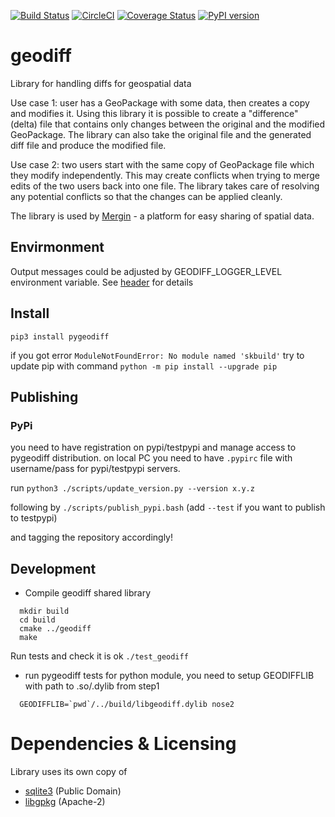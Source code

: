 [![Build Status](https://travis-ci.org/lutraconsulting/geodiff.svg?branch=master)](https://travis-ci.org/lutraconsulting/geodiff)
[![CircleCI](https://circleci.com/gh/lutraconsulting/geodiff.svg?style=svg)](https://circleci.com/gh/lutraconsulting/geodiff)
[![Coverage Status](https://img.shields.io/coveralls/lutraconsulting/geodiff.svg)](https://coveralls.io/github/lutraconsulting/geodiff?branch=master)
[![PyPI version](https://badge.fury.io/py/pygeodiff.svg)](https://badge.fury.io/py/pygeodiff)

# geodiff
Library for handling diffs for geospatial data 

Use case 1: user has a GeoPackage with some data, then creates a copy and modifies it. Using this library it is possible to create a "difference" (delta) file that contains only changes between the original and the modified GeoPackage. The library can also take the original file and the generated diff file and produce the modified file.

Use case 2: two users start with the same copy of GeoPackage file which they modify independently. This may create conflicts when trying to merge edits of the two users back into one file. The library takes care of resolving any potential conflicts so that the changes can be applied cleanly.

The library is used by [Mergin](https://public.cloudmergin.com/) - a platform for easy sharing of spatial data.

## Envirmonment

Output messages could be adjusted by GEODIFF_LOGGER_LEVEL environment variable. 
See [header](https://github.com/lutraconsulting/geodiff/blob/master/geodiff/src/geodiff.h) for details

## Install 

`pip3 install pygeodiff`

if you got error `ModuleNotFoundError: No module named 'skbuild'` try to update pip with command
`python -m pip install --upgrade pip`

## Publishing 

### PyPi

you need to have registration on pypi/testpypi and manage access to pygeodiff distribution. 
on local PC you need to have `.pypirc` file with username/pass for pypi/testpypi servers.

run `python3 ./scripts/update_version.py --version x.y.z`

following by `./scripts/publish_pypi.bash` (add `--test` if you want to publish to testpypi)

and tagging the repository accordingly!


## Development
- Compile geodiff shared library
```
  mkdir build
  cd build
  cmake ../geodiff
  make
```
Run tests and check it is ok `./test_geodiff`


- run pygeodiff tests for python module, you need to setup GEODIFFLIB with path to .so/.dylib from step1
```
  GEODIFFLIB=`pwd`/../build/libgeodiff.dylib nose2
```

# Dependencies & Licensing

Library uses its own copy of
 - [sqlite3](https://sqlite.org/index.html) (Public Domain)
 - [libgpkg](https://github.com/luciad/libgpkg) (Apache-2)
